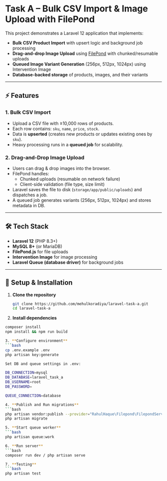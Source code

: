 # Task A – Bulk CSV Import & Image Upload with FilePond

This project demonstrates a Laravel 12 application that implements:

- **Bulk CSV Product Import** with upsert logic and background job processing  
- **Drag-and-drop Image Upload** using [FilePond](https://pqina.nl/filepond/) with chunked/resumable uploads  
- **Queued Image Variant Generation** (256px, 512px, 1024px) using Intervention Image  
- **Database-backed storage** of products, images, and their variants  

---

## ⚡ Features

### 1. Bulk CSV Import
- Upload a CSV file with ≥10,000 rows of products.  
- Each row contains: `sku`, `name`, `price`, `stock`.  
- Data is **upserted** (creates new products or updates existing ones by `sku`).  
- Heavy processing runs in a **queued job** for scalability.  

### 2. Drag-and-Drop Image Upload
- Users can drag & drop images into the browser.  
- FilePond handles:
  - Chunked uploads (resumable on network failure)  
  - Client-side validation (file type, size limit)  
- Laravel saves the file to disk (`storage/app/public/uploads`) and dispatches a job.  
- A queued job generates variants (256px, 512px, 1024px) and stores metadata in DB.  

---

## 🛠 Tech Stack
- **Laravel 12** (PHP 8.3+)  
- **MySQL 8+** (or MariaDB)  
- **FilePond.js** for file uploads  
- **Intervention Image** for image processing  
- **Laravel Queue (database driver)** for background jobs  

---

## 🚀 Setup & Installation

1. **Clone the repository**
   ```bash
   git clone https://github.com/mehulkoradiya/laravel-task-a.git
   cd laravel-task-a

2. **Install dependencies**
  ```bash
  composer install
  npm install && npm run build

3. **Configure environment**
  ```bash
  cp .env.example .env
  php artisan key:generate

  Set DB and queue settings in .env:

  DB_CONNECTION=mysql
  DB_DATABASE=laravel_task_a
  DB_USERNAME=root
  DB_PASSWORD=

  QUEUE_CONNECTION=database

4. **Publish and Run migrations**
  ```bash
  php artisan vendor:publish --provider="RahulHaque\Filepond\FilepondServiceProvider"
  php artisan migrate

5. **Start queue worker**
  ```bash
  php artisan queue:work

6. **Run server**
  ```bash
  composer run dev / php artisan serve

7. **Testing**
  ```bash
  php artisan test



